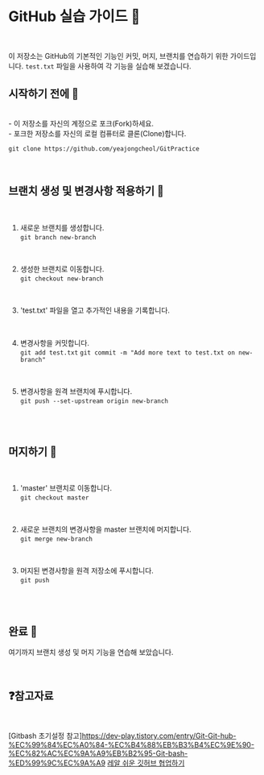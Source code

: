 # GitHub 실습 가이드 📘
</br>

이 저장소는 GitHub의 기본적인 기능인 커밋, 머지, 브랜치를 연습하기 위한 가이드입니다. `test.txt` 파일을 사용하여 각 기능을 실습해 보겠습니다. </br>

## 시작하기 전에 🚀
</br>
- 이 저장소를 자신의 계정으로 포크(Fork)하세요.</br>
- 포크한 저장소를 자신의 로컬 컴퓨터로 클론(Clone)합니다.</br>

`git clone https://github.com/yeajongcheol/GitPractice`
</br>

</br>

## 브랜치 생성 및 변경사항 적용하기 🌿

</br>

1. 새로운 브랜치를 생성합니다.</br>
`git branch new-branch`

</br>

2. 생성한 브랜치로 이동합니다.</br>
`git checkout new-branch`
</br>

3. 'test.txt' 파일을 열고 추가적인 내용을 기록합니다.
</br>
   
4. 변경사항을 커밋합니다.</br>
`git add test.txt`
`git commit -m "Add more text to test.txt on new-branch"`

</br>

5. 변경사항을 원격 브랜치에 푸시합니다.</br>
`git push --set-upstream origin new-branch`

</br>

</br>

## 머지하기 🔄
</br>

1. 'master' 브랜치로 이동합니다.</br>
`git checkout master`
</br>

2. 새로운 브랜치의 변경사항을 master 브랜치에 머지합니다.</br>
`git merge new-branch`
</br>

3. 머지된 변경사항을 원격 저장소에 푸시합니다.</br>
`git push`
</br>

</br>

## 완료 🎉
여기까지 브랜치 생성 및 머지 기능을 연습해 보았습니다. 

</br>

## ❓참고자료
</br>

[Gitbash 초기설정 참고]https://dev-play.tistory.com/entry/Git-Git-hub-%EC%99%84%EC%A0%84-%EC%B4%88%EB%B3%B4%EC%9E%90-%EC%82%AC%EC%9A%A9%EB%B2%95-Git-bash-%ED%99%9C%EC%9A%A9
[레알 쉬운 깃허브 협업하기](https://youtu.be/IT41djAKUgg?si=kClqgFkmkP0eSEFD)


